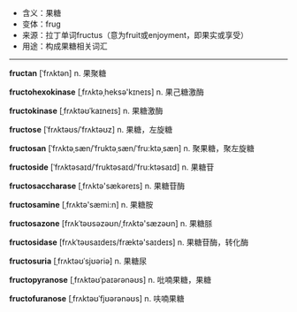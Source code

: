- <span class="definition">含义：果糖</span>
- <span class="definition">变体：frug</span>
- <span class="definition">来源：拉丁单词fructus（意为fruit或enjoyment，即果实或享受）</span>
- <span class="definition">用途：构成果糖相关词汇</span>

---

<span class="vocabulary">**fructan**</span> [ˈfrʌktən] n. 果聚糖

<span class="vocabulary">**fructohexokinase**</span> [ˌfrʌktәˌheksә'kɪneɪs] n. 果己糖激酶

<span class="vocabulary">**fructokinase**</span> [ˌfrʌktəʊˈkaɪneɪs] n. 果糖激酶


<span class="vocabulary">**fructose**</span> [ˈfrʌktəʊs/ˈfrʌktəʊz] n. 果糖，左旋糖

<span class="vocabulary">**fructosan**</span> [ˈfrʌktəˌsæn/ˈfruktəˌsæn/ˈfru:ktəˌsæn] n. 聚果糖，聚左旋糖

<span class="vocabulary">**fructoside**</span> [ˈfrʌktəsaɪd/ˈfruktəsaɪd/ˈfru:ktəsaɪd] n. 果糖苷

<span class="vocabulary">**fructosaccharase**</span> [ˌfrʌktә'sækәreɪs] n. 果糖苷酶

<span class="vocabulary">**fructosamine**</span> [ˌfrʌktә'sæmi:n] n. 果糖胺

<span class="vocabulary">**fructosazone**</span> [frʌkˈtəʊsəzəʊn/ˌfrʌktә'sæzəʊn] n. 果糖脎

<span class="vocabulary">**fructosidase**</span> [frʌkˈtəʊsaɪdeɪs/fræktə'saɪdeɪs] n. 果糖苷酶，转化酶

<span class="vocabulary">**fructosuria**</span> [ˌfrʌktəʊˈsjʊəriə] n. 果糖尿

<span class="vocabulary">**fructopyranose**</span> [ˌfrʌktəʊˈpaɪərənəʊs] n. 吡喃果糖，果糖

<span class="vocabulary">**fructofuranose**</span> [ˌfrʌktəʊˈfjʊərənəʊs] n. 呋喃果糖

